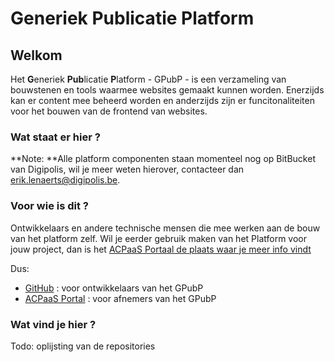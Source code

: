 # Generiek Publicatie Platform

## Welkom

Het **G**eneriek **Pub**licatie **P**latform - GPubP - is een verzameling van bouwstenen en tools waarmee websites gemaakt kunnen worden. Enerzijds kan er content mee beheerd worden en anderzijds zijn er funcitonaliteiten voor het bouwen van de frontend van websites.

### Wat staat er hier ?

**Note: **Alle platform componenten staan momenteel nog op BitBucket van Digipolis, wil je meer weten hierover, contacteer dan erik.lenaerts@digipolis.be.

### Voor wie is dit ?
Ontwikkelaars en andere technische mensen die mee werken aan de bouw van het platform zelf. Wil je eerder gebruik maken van het Platform voor jouw project, dan is het [ACPaaS Portaal de plaats waar je meer info vindt](https://acpaas.digipolis.be/nl/product/generiek-publicatie-platform)

Dus: 
- [GitHub](#generiek-publicatie-platform) : voor ontwikkelaars van het GPubP
- [ACPaaS Portal](https://acpaas.digipolis.be/nl/product/generiek-publicatie-platform) : voor afnemers van het GPubP

### Wat vind je hier ?

Todo: oplijsting van de repositories